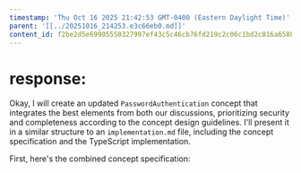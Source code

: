 ```yaml
---
timestamp: 'Thu Oct 16 2025 21:42:53 GMT-0400 (Eastern Daylight Time)'
parent: '[[../20251016_214253.e3c66eb0.md]]'
content_id: f2be2d5e69905550327997ef43c5c46cb76fd219c2c06c1bd2c816a6588fa175
---
```


# response:

Okay, I will create an updated `PasswordAuthentication` concept that integrates the best elements from both our discussions, prioritizing security and completeness according to the concept design guidelines. I'll present it in a similar structure to an `implementation.md` file, including the concept specification and the TypeScript implementation.

First, here's the combined concept specification:
